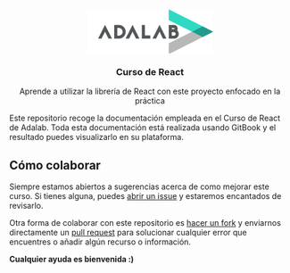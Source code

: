 <p align="center">
  <a href="http://adalab.es/">
    <img align="center" src="assets/images/adalab_brand.png" alt="AdaLab brand">
  </a>
</p>
<h3 align="center">Curso de React</h3>
<p align="center">
   Aprende a utilizar la librería de React con este proyecto enfocado en la práctica
</p>

Este repositorio recoge la documentación empleada en el Curso de React de Adalab. Toda esta documentación está realizada usando GitBook y el resultado puedes visualizarlo en su plataforma.

## Cómo colaborar

Siempre estamos abiertos a sugerencias acerca de como mejorar este curso. Si tienes alguna, puedes [abrir un issue](https://help.github.com/articles/creating-an-issue/) y estaremos encantados de revisarlo.

Otra forma de colaborar con este repositorio es [hacer un fork](https://help.github.com/articles/fork-a-repo/) y enviarnos directamente un [pull request](https://help.github.com/articles/using-pull-requests/) para solucionar cualquier error que encuentres o añadir algún recurso o información.

**Cualquier ayuda es bienvenida :)**
